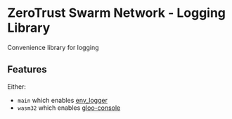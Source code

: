 # ZeroTrust Swarm Network - Logging Library

Convenience library for logging

## Features

Either:

- `main` which enables [env_logger](https://crates.io/crates/env_logger)
- `wasm32` which enables [gloo-console](https://crates.io/crates/gloo-console)

